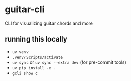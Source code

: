 # guitar-cli
CLI for visualizing guitar chords and more

## running this locally
- `uv venv`
- `.venv/Scripts/activate`
- `uv sync` or `uv sync --extra dev` (for pre-commit tools)
- `uv pip install -e .`
- `gcli show c`
